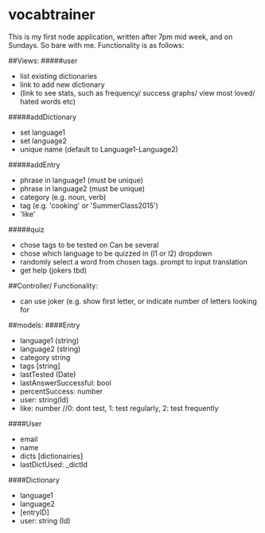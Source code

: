 # vocabtrainer

This is my first node application, written after 7pm mid week, and on Sundays. So bare with me.
Functionality is as follows:

##Views:
#####user
- list existing dictionaries
- link to add new dictionary
- (link to see stats, such as frequency/ success graphs/ view most loved/ hated words etc)
 
#####addDictionary
- set language1
- set language2
- unique name (default to Language1-Language2)

#####addEntry
- phrase in language1 (must be unique)
- phrase in language2 (must be unique)
- category (e.g. noun, verb)
- tag (e.g. 'cooking' or 'SummerClass2015')
- 'like'

#####quiz
- chose tags to be tested on Can be several
- chose which language to be quizzed in (l1 or l2) dropdown
- randomly select a word from chosen tags. prompt to input translation
- get help (jokers tbd)
 
##Controller/ Functionality:
- can use joker (e.g. show first letter, or indicate number of letters looking for

##models:
####Entry
- language1 (string)
- language2 (string)
- category string
- tags [string]
- lastTested (Date)
- lastAnswerSuccessful: bool
- percentSuccess: number
- user: string(Id)
- like: number //0: dont test, 1: test regularly, 2: test frequently

####User
- email
- name
- dicts [dictionairies]
- lastDictUsed: _dictId
 
####Dictionary
- language1
- language2
- [entryID]
- user: string (Id)
